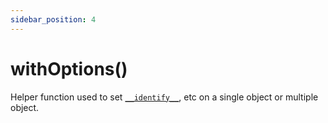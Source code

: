 ```yaml
---
sidebar_position: 4
---
```


# withOptions()

Helper function used to set [`__identify__`](../apis/store.mutate#__identify__), etc on a single object or multiple object.